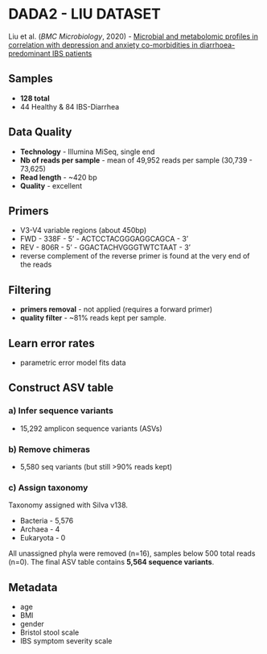 # DADA2 - LIU DATASET

Liu et al. (_BMC Microbiology_, 2020) - [Microbial and metabolomic profiles in correlation with depression and anxiety co-morbidities in diarrhoea-predominant IBS patients][1]

[1]: https://bmcmicrobiol.biomedcentral.com/articles/10.1186/s12866-020-01841-4


## Samples
- **128 total**
- 44 Healthy & 84 IBS-Diarrhea

## Data Quality
- **Technology** - Illumina MiSeq, single end
- **Nb of reads per sample** - mean of 49,952 reads per sample (30,739 - 73,625)
- **Read length** - ~420 bp
- **Quality** - excellent

## Primers
- V3-V4 variable regions (about 450bp)
- FWD - 338F - 5’ - ACTCCTACGGGAGGCAGCA - 3’
- REV -  806R - 5’ - GGACTACHVGGGTWTCTAAT - 3’
- reverse complement of the reverse primer is found at the very end of the reads

## Filtering
- **primers removal** - not applied (requires a forward primer)
- **quality filter** - \~81% reads kept per sample.

## Learn error rates
- parametric error model fits data

## Construct ASV table
### a) Infer sequence variants
- 15,292 amplicon sequence variants (ASVs)

### b) Remove chimeras
- 5,580 seq variants (but still >90% reads kept)

### c) Assign taxonomy
Taxonomy assigned with Silva v138.
- Bacteria - 5,576
- Archaea - 4
- Eukaryota - 0

All unassigned phyla were removed (n=16), samples below 500 total reads (n=0). The final ASV table contains **5,564 sequence variants**.

## Metadata
- age
- BMI
- gender
- Bristol stool scale
- IBS symptom severity scale
